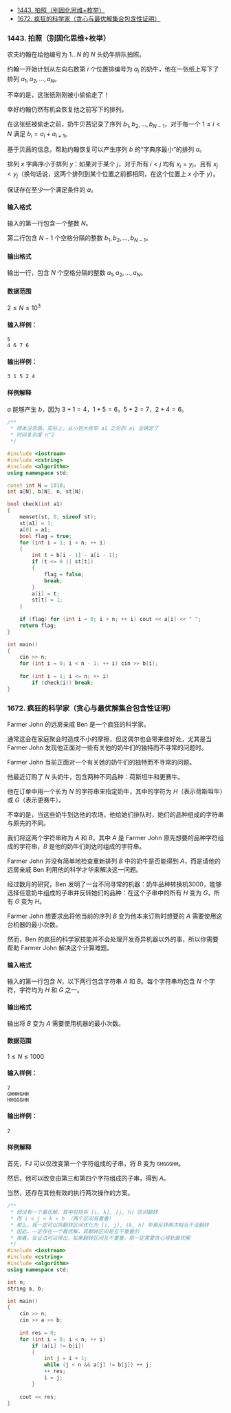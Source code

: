 <!-- @import "[TOC]" {cmd="toc" depthFrom=1 depthTo=6 orderedList=false} -->

<!-- code_chunk_output -->

- [1443. 拍照（别固化思维+枚举）](#1443-拍照别固化思维枚举)
- [1672. 疯狂的科学家（贪心与最优解集合包含性证明）](#1672-疯狂的科学家贪心与最优解集合包含性证明)

<!-- /code_chunk_output -->

### 1443. 拍照（别固化思维+枚举）

农夫约翰在给他编号为 $1…N$ 的 $N$ 头奶牛排队拍照。

约翰一开始计划从左向右数第 $i$ 个位置排编号为 $a_i$ 的奶牛，他在一张纸上写下了排列 $a_1,a_2,…,a_N$。

不幸的是，这张纸刚刚被小偷偷走了！

幸好约翰仍然有机会恢复他之前写下的排列。

在这张纸被偷走之前，奶牛贝茜记录了序列 $b_1,b_2,…,b_{N−1}$，对于每一个 $1≤i<N$ 满足 $b_i=a_i+a_{i+1}$。

基于贝茜的信息，帮助约翰恢复可以产生序列 $b$ 的“字典序最小”的排列 $a$。

排列 $x$ 字典序小于排列 $y$：如果对于某个 $j$，对于所有 $i<j$ 均有 $x_i=y_i$，且有 $x_j<y_j$（换句话说，这两个排列到某个位置之前都相同，在这个位置上 $x$ 小于 $y$）。

保证存在至少一个满足条件的 $a$。

<h4>输入格式</h4>

输入的第一行包含一个整数 $N$。

第二行包含 $N−1$ 个空格分隔的整数 $b_1,b_2,…,b_{N−1}$。

<h4>输出格式</h4>

输出一行，包含 $N$ 个空格分隔的整数 $a_1,a_2,…,a_N$。

<h4>数据范围</h4>

$2 \le N \le 10^3$

<h4>输入样例：</h4>

```
5
4 6 7 6
```

<h4>输出样例：</h4>

```
3 1 5 2 4
```

<h4>样例解释</h4>

$a$ 能够产生 $b$，因为 $3+1=4，1+5=6，5+2=7，2+4=6$。

```cpp
/**
 * 根本没思路，实际上，从小到大枚举 a1 之后的 ai 全确定了
 * 时间复杂度 n^2
 */

#include <iostream>
#include <cstring>
#include <algorithm>
using namespace std;

const int N = 1010;
int a[N], b[N], n, st[N];

bool check(int a1)
{
    memset(st, 0, sizeof st);
    st[a1] = 1;
    a[0] = a1;
    bool flag = true;
    for (int i = 1; i < n; ++ i)
    {
        int t = b[i - 1] - a[i - 1];
        if (t <= 0 || st[t])
        {
            flag = false;
            break;
        }
        a[i] = t;
        st[t] = 1;
    }
    
    if (flag) for (int i = 0; i < n; ++ i) cout << a[i] << " ";
    return flag;
}

int main()
{
    cin >> n;
    for (int i = 0; i < n - 1; ++ i) cin >> b[i];
    
    for (int i = 1; i <= n; ++ i)
        if (check(i)) break;
}
```

### 1672. 疯狂的科学家（贪心与最优解集合包含性证明）

Farmer John 的远房亲戚 Ben 是一个疯狂的科学家。

通常这会在家庭聚会时造成不小的摩擦，但这偶尔也会带来些好处，尤其是当 Farmer John 发现他正面对一些有关他的奶牛们的独特而不寻常的问题时。

Farmer John 当前正面对一个有关她的奶牛们的独特而不寻常的问题。

他最近订购了 $N$ 头奶牛，包含两种不同品种：荷斯坦牛和更赛牛。

他在订单中用一个长为 $N$ 的字符串来指定奶牛，其中的字符为 $H$（表示荷斯坦牛）或 $G$（表示更赛牛）。

不幸的是，当这些奶牛到达他的农场，他给她们排队时，她们的品种组成的字符串与原先的不同。

我们将这两个字符串称为 $A$ 和 $B$，其中 $A$ 是 Farmer John 原先想要的品种字符组成的字符串，$B$ 是他的奶牛们到达时组成的字符串。

Farmer John 并没有简单地检查重新排列 $B$ 中的奶牛是否能得到 $A$，而是请他的远房亲戚 Ben 利用他的科学才华来解决这一问题。

经过数月的研究，Ben 发明了一台不同寻常的机器：奶牛品种转换机3000，能够选择任意奶牛组成的子串并反转她们的品种：在这个子串中的所有 $H$ 变为 $G$，所有 $G$ 变为 $H$。

Farmer John 想要求出将他当前的序列 $B$ 变为他本来订购时想要的 $A$ 需要使用这台机器的最小次数。

然而，Ben 的疯狂的科学家技能并不会处理开发奇异机器以外的事，所以你需要帮助 Farmer John 解决这个计算难题。

<h4>输入格式</h4>

输入的第一行包含 $N$，以下两行包含字符串 $A$ 和 $B$。每个字符串均包含 $N$ 个字符，字符均为 $H$ 和 $G$ 之一。

<h4>输出格式</h4>

输出将 $B$ 变为 $A$ 需要使用机器的最小次数。

<h4>数据范围</h4>

$1 \le N \le 1000$

<h4>输入样例：</h4>

```
7
GHHHGHH
HHGGGHH
```

<h4>输出样例：</h4>

```
2
```

<h4>样例解释</h4>

首先，FJ 可以仅改变第一个字符组成的子串，将 $B$ 变为 `GHGGGHH`。

然后，他可以改变由第三和第四个字符组成的子串，得到 $A$。

当然，还存在其他有效的执行两次操作的方案。

```cpp
/**
 * 假设有一个最优解，其中包括将 [i, k], [j, h] 区间翻转
 * 而 i < j < k < h （两个区间有重叠）
 * 那么，我一定可以将翻转区间优化为 [i, j), (k, h] 毕竟反转两次相当于没翻转
 * 因此，一定存在一个最优解，其翻转区间是互不重叠的
 * 接着，反证法可以得出，如果翻转区间互不重叠，那一定需要贪心得到最优解
 */
#include <iostream>
#include <cstring>
#include <algorithm>
using namespace std;

int n;
string a, b;

int main()
{
    cin >> n;
    cin >> a >> b;
    
    int res = 0;
    for (int i = 0; i < n; ++ i)
        if (a[i] != b[i])
        {
            int j = i + 1;
            while (j < n && a[j] != b[j]) ++ j;
            ++ res;
            i = j;
        }
    
    cout << res;
}
```
